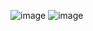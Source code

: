 ![image](https://github.com/user-attachments/assets/0118b3eb-1446-4e61-87d8-a9d96e898ada)
![image](https://github.com/user-attachments/assets/7f57c03e-3cb1-484b-a967-0a0ef01508d0)
